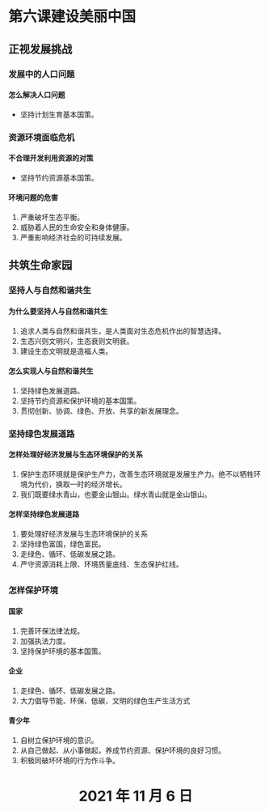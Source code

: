 # 第六课建设美丽中国

## 正视发展挑战

### 发展中的人口问题

#### 怎么解决人口问题

- 坚持计划生育基本国策。

### 资源环境面临危机

#### 不合理开发利用资源的对策

- 坚持节约资源基本国策。

#### 环境问题的危害

1. 严重破坏生态平衡。
3. 威胁着人民的生命安全和身体健康。
2. 严重影响经济社会的可持续发展。

## 共筑生命家园

### 坚持人与自然和谐共生

#### 为什么要坚持人与自然和谐共生

1. 追求人类与自然和谐共生，是人类面对生态危机作出的智慧选择。
2. 生态兴则文明兴，生态衰则文明衰。
3. 建设生态文明就是造福人类。

#### 怎么实现人与自然和谐共生

1. 坚持绿色发展道路。
2. 坚持节约资源和保护环境的基本国策。
3. 贯彻创新、协调、绿色、开放、共享的新发展理念。

### 坚持绿色发展道路

#### 怎样处理好经济发展与生态环境保护的关系

1. 保护生态环境就是保护生产力，改善生态环境就是发展生产力。绝不以牺牲环境为代价，换取一时的经济增长。
2. 我们既要绿水青山，也要金山银山。绿水青山就是金山银山。

#### 怎样坚持绿色发展道路

1. 要处理好经济发展与生态环境保护的关系
2. 坚持绿色富国，绿色富民。
3. 走绿色、循环、低碳发展之路。
4. 严守资源消耗上限、环境质量底线、生态保护红线。

##

### 怎样保护环境

#### 国家

1. 完善环保法律法规。
3. 加强执法力度。
3. 坚持保护环境的基本国策。

#### 企业

1. 走绿色、循环、低碳发展之路。
2. 大力倡导节能、环保、低碳、文明的绿色生产生活方式

#### 青少年

1. 自树立保护环境的意识。
2. 从自己做起、从小事做起，养成节约资源、保护环境的良好习惯。
3. 积极同破坏环境的行为作斗争。

# <center>2021 年 11 月 6 日</center>